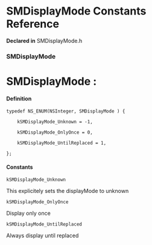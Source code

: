 # SMDisplayMode Constants Reference

**Declared in** SMDisplayMode.h  

### SMDisplayMode

<h1>SMDisplayMode :</h1>

#### Definition
    typedef NS_ENUM(NSInteger, SMDisplayMode ) {   
        
        kSMDisplayMode_Unknown = -1,
        
        kSMDisplayMode_OnlyOnce = 0,
        
        kSMDisplayMode_UntilReplaced = 1,
        
    };

#### Constants

<a name="" title="kSMDisplayMode_Unknown"></a><code>kSMDisplayMode_Unknown</code>

This explicitely sets the displayMode to unknown

<a name="" title="kSMDisplayMode_OnlyOnce"></a><code>kSMDisplayMode_OnlyOnce</code>

Display only once

<a name="" title="kSMDisplayMode_UntilReplaced"></a><code>kSMDisplayMode_UntilReplaced</code>

Always display until replaced

